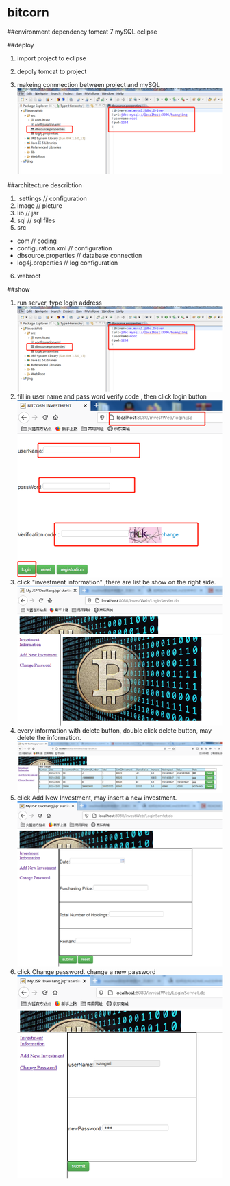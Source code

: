 # bitcorn



##environment dependency
tomcat 7
mySQL
eclipse

##deploy 
1. import project to eclipse

2. depoly tomcat to project

3. makeing connnection between project and mySQL 
![](https://github.com/jinghuang0010/bitcorn/blob/main/image/4131ea8f4a77b7a9a25e86f59cfc07b.png)


##architecture describtion
1. .settings                    // configuration
2. image                        // picture
3. lib                          // jar
4. sql                         // sql files
5.  src 
* com                      // coding
* configuration.xml        // configuration
* dbsource.properties      // database connection
* log4j.properties         // log configuration
6. webroot                           




##show
1. run server, type login address
 ![](https://github.com/jinghuang0010/bitcorn/blob/main/image/4131ea8f4a77b7a9a25e86f59cfc07b.png)
2. fill in user name and pass word verify code , then click login button
![](https://github.com/jinghuang0010/bitcorn/blob/main/image/%E5%BE%AE%E4%BF%A1%E5%9B%BE%E7%89%87_20210208105211.png)
3. click "investment information" ,there are list be show on the right side.
![](https://github.com/jinghuang0010/bitcorn/blob/main/image/%E5%BE%AE%E4%BF%A1%E5%9B%BE%E7%89%87_20210208105246.png)
4. every information with delete button, double click delete button, may delete the information.
![](https://github.com/jinghuang0010/bitcorn/blob/main/image/%E5%BE%AE%E4%BF%A1%E5%9B%BE%E7%89%87_20210208105251.png)
5. click Add New Investment, may insert a new investment.
![](https://github.com/jinghuang0010/bitcorn/blob/main/image/%E5%BE%AE%E4%BF%A1%E5%9B%BE%E7%89%87_20210208105254.png)
6. click Change password. change a new password
![](https://github.com/jinghuang0010/bitcorn/blob/main/image/%E5%BE%AE%E4%BF%A1%E5%9B%BE%E7%89%87_20210208105257.png)

